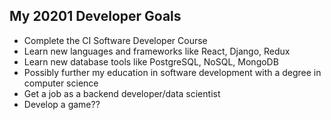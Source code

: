 ## My 20201 Developer Goals

* Complete the CI Software Developer Course
* Learn new languages and frameworks like React, Django, Redux
* Learn new database tools like PostgreSQL, NoSQL, MongoDB
* Possibly further my education in software development with a degree in computer science
* Get a job as a backend developer/data scientist
* Develop a game??

